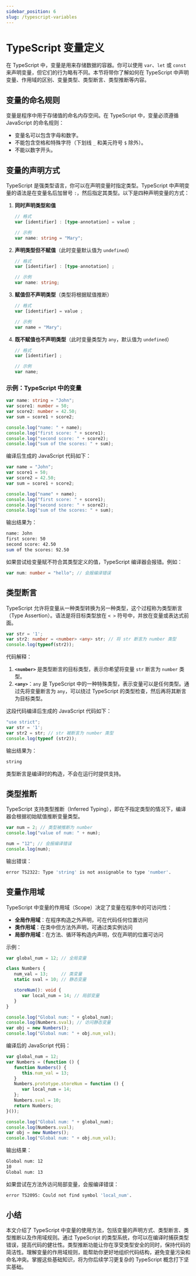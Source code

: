 ```yaml
---
sidebar_position: 6
slug: /typescript-variables
---
```


# TypeScript 变量定义

在 TypeScript 中，变量是用来存储数据的容器。你可以使用 `var`、`let` 或 `const` 来声明变量，但它们的行为略有不同。本节将带你了解如何在 TypeScript 中声明变量、作用域的区别、变量类型、类型断言、类型推断等内容。



## 变量的命名规则

变量是程序中用于存储值的命名内存空间。在 TypeScript 中，变量必须遵循 JavaScript 的命名规则：

- 变量名可以包含字母和数字。
- 不能包含空格和特殊字符（下划线 `_` 和美元符号 `$` 除外）。
- 不能以数字开头。



## 变量的声明方式

TypeScript 是强类型语言，你可以在声明变量时指定类型。TypeScript 中声明变量的语法是在变量名后加冒号 `:`，然后指定其类型。以下是四种声明变量的方式：

1. **同时声明类型和值**

   ```typescript
   // 格式
   var [identifier] : [type-annotation] = value ;
   
   // 示例
   var name: string = "Mary";
   ```

2. **声明类型但不赋值**（此时变量默认值为 `undefined`）

   ```typescript
   // 格式
   var [identifier] : [type-annotation] ;
   
   // 示例
   var name: string;
   ```

3. **赋值但不声明类型**（类型将根据赋值推断）

   ```typescript
   // 格式
   var [identifier] = value ;
   
   // 示例
   var name = "Mary";
   ```

4. **既不赋值也不声明类型**（此时变量类型为 `any`，默认值为 `undefined`）

   ```typescript
   // 格式
   var [identifier] ;
   
   // 示例
   var name;
   ```



### 示例：TypeScript 中的变量

```typescript showLineNumbers
var name: string = "John";
var score1: number = 50;
var score2: number = 42.50;
var sum = score1 + score2;

console.log("name: " + name);
console.log("first score: " + score1);
console.log("second score: " + score2);
console.log("sum of the scores: " + sum);
```

编译后生成的 JavaScript 代码如下：

```javascript showLineNumbers
var name = "John";
var score1 = 50;
var score2 = 42.50;
var sum = score1 + score2;

console.log("name" + name);
console.log("first score: " + score1);
console.log("second score: " + score2);
console.log("sum of the scores: " + sum);
```

输出结果为：

```bash
name: John
first score: 50
second score: 42.50
sum of the scores: 92.50
```

如果尝试给变量赋不符合其类型定义的值，TypeScript 编译器会报错。例如：

```typescript
var num: number = "hello"; // 会报编译错误
```



## 类型断言

TypeScript 允许将变量从一种类型转换为另一种类型，这个过程称为类型断言（Type Assertion）。语法是将目标类型放在 `< >` 符号中，并放在变量或表达式前面。

```typescript showLineNumbers
var str = '1';
var str2: number = <number> <any> str; // 将 str 断言为 number 类型
console.log(typeof(str2));
```

代码解释：

1. **`<number>`** 是类型断言的目标类型，表示你希望将变量 `str` 断言为 `number` 类型。
2. **`<any>`**：`any` 是 TypeScript 中的一种特殊类型，表示变量可以是任何类型。通过先将变量断言为 `any`，可以绕过 TypeScript 的类型检查，然后再将其断言为目标类型。

这段代码编译后生成的 JavaScript 代码如下：

```javascript showLineNumbers
"use strict";
var str = '1';
var str2 = str; // str 被断言为 number 类型
console.log(typeof (str2));
```

输出结果为：

```bash
string
```

类型断言是编译时的构造，不会在运行时提供支持。



## 类型推断

TypeScript 支持类型推断（Inferred Typing），即在不指定类型的情况下，编译器会根据初始赋值推断变量类型。

```typescript showLineNumbers
var num = 2; // 类型被推断为 number
console.log("value of num: " + num);

num = "12"; // 会报编译错误
console.log(num);
```

输出错误：

```bash
error TS2322: Type 'string' is not assignable to type 'number'.
```



## 变量作用域

TypeScript 中变量的作用域（Scope）决定了变量在程序中的可访问性：

- **全局作用域**：在程序构造之外声明，可在代码任何位置访问
- **类作用域**：在类中但方法外声明，可通过类实例访问
- **局部作用域**：在方法、循环等构造内声明，仅在声明的位置可访问

示例：

```typescript showLineNumbers
var global_num = 12; // 全局变量

class Numbers {
   num_val = 13;     // 类变量
   static sval = 10; // 静态变量

   storeNum(): void {
      var local_num = 14; // 局部变量
   }
}

console.log("Global num: " + global_num);
console.log(Numbers.sval); // 访问静态变量
var obj = new Numbers();
console.log("Global num: " + obj.num_val);
```

编译后的 JavaScript 代码：

```javascript showLineNumbers
var global_num = 12;
var Numbers = (function () {
   function Numbers() {
      this.num_val = 13;
   }
   Numbers.prototype.storeNum = function () {
      var local_num = 14;
   };
   Numbers.sval = 10;
   return Numbers;
}());

console.log("Global num: " + global_num);
console.log(Numbers.sval);
var obj = new Numbers();
console.log("Global num: " + obj.num_val);
```

输出结果：

```bash
Global num: 12
10
Global num: 13
```

如果尝试在方法外访问局部变量，会报编译错误：

```bash
error TS2095: Could not find symbol 'local_num'.
```



## 小结

本文介绍了 TypeScript 中变量的使用方法，包括变量的声明方式、类型断言、类型推断以及作用域规则。通过 TypeScript 的类型系统，你可以在编译时捕获类型错误，提高代码的健壮性。类型推断功能让你在享受类型安全的同时，保持代码的简洁性。理解变量的作用域规则，能帮助你更好地组织代码结构，避免变量污染和命名冲突。掌握这些基础知识，将为你后续学习更复杂的 TypeScript 概念打下坚实基础。

